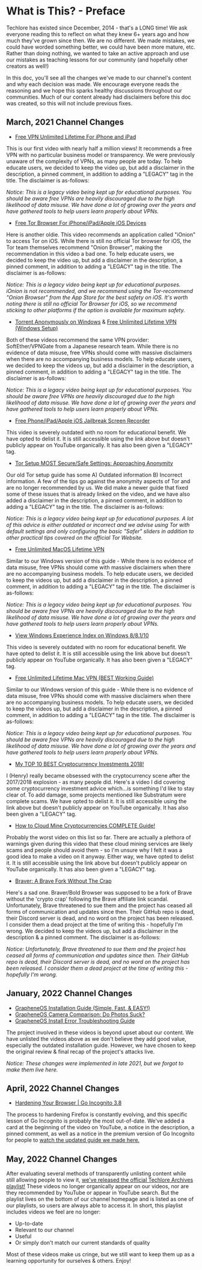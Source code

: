 # What is This? - Preface
Techlore has existed since December, 2014 - that's a LONG time! We ask everyone reading this to reflect on what they knew 6+ years ago and how much they've grown since then. We are no different. We made mistakes, we could have worded something better, we could have been more mature, etc. Rather than doing nothing, we wanted to take an active approach and use our mistakes as teaching lessons for our community (and hopefully other creators as well!)

In this doc, you'll see all the changes we've made to our channel's content and why each decision was made. We encourage everyone reads the reasoning and we hope this sparks healthy discussions throughout our communities. Much of our content already had disclaimers before this doc was created, so this will not include previous fixes.


## March, 2021 Channel Changes
* [Free VPN Unlimited Lifetime For iPhone and iPad](https://youtu.be/ivF2dIz2lNM)

This is our first video with nearly half a million views! It recommends a free VPN with no particular business model or transparency. We were previously unaware of the complexity of VPNs, as many people are today. To help educate users, we decided to keep the video up, but add a disclaimer in the description, a pinned comment, in addition to adding a "LEGACY" tag in the title. The disclaimer is as-follows:

*Notice: This is a legacy video being kept up for educational purposes. You should be aware free VPNs are heavily discouraged due to the high likelihood of data misuse. We have done a lot of growing over the years and have gathered tools to help users learn properly about VPNs.*

* [Free Tor Browser For iPhone/iPad/Apple iOS Devices](https://youtu.be/wu9-WGYULwk)

Here is another oldie. This video recommends an application called "iOnion" to access Tor on iOS. While there is still no official Tor browser for iOS, the Tor team themselves recommend "Onion Browser", making the recommendation in this video a bad one. To help educate users, we decided to keep the video up, but add a disclaimer in the description, a pinned comment, in addition to adding a "LEGACY" tag in the title. The disclaimer is as-follows:

*Notice: This is a legacy video being kept up for educational purposes. iOnion is not recommended, and we recommend using the Tor-recommend "Onion Browser" from the App Store for the best safety on iOS. It's worth noting there is still no official Tor Browser for iOS, so we recommend sticking to other platforms if the option is available for maximum safety.*

* [Torrent Anonymously on Windows](https://youtu.be/-CyLOlp65Ro) & [Free Unlimited Lifetime VPN (Windows Setup)](https://youtu.be/TiTPDDPQgqg)

Both of these videos recommend the same VPN provider: SoftEther/VPNGate from a Japanese research team. While there is no evidence of data misuse, free VPNs should come with massive disclaimers when there are no accompanying business models. To help educate users, we decided to keep the videos up, but add a disclaimer in the description, a pinned comment, in addition to adding a "LEGACY" tag in the title. The disclaimer is as-follows:

*Notice: This is a legacy video being kept up for educational purposes. You should be aware free VPNs are heavily discouraged due to the high likelihood of data misuse. We have done a lot of growing over the years and have gathered tools to help users learn properly about VPNs.*

* [Free Phone/iPad/Apple iOS Jailbreak Screen Recorder](https://youtu.be/-KX-9g3dHQg)

This video is severely outdated with no room for educational benefit. We have opted to delist it. It is still accessible using the link above but doesn't publicly appear on YouTube organically. It has also been given a "LEGACY" tag.

* [Tor Setup MOST Secure/Safe Settings: Approaching Anonymity](https://youtu.be/d9aD-4z7fBw)

Our old Tor setup guide has some A) Outdated information B) Incorrect information. A few of the tips go against the anonymity aspects of Tor and are no longer recommended by us. We did make a newer guide that fixed some of these issues that is already linked on the video, and we have also added a disclaimer in the description, a pinned comment, in addition to adding a "LEGACY" tag in the title. The disclaimer is as-follows:

*Notice: This is a legacy video being kept up for educational purposes. A lot of this advice is either outdated or incorrect and we advise using Tor with default settings and only configuring the basic "Safer" sliders in addition to other practical tips covered on the official Tor Website.*

* [Free Unlimited MacOS Lifetime VPN](https://youtu.be/JDQQBD1tLkU)

Similar to our Windows version of this guide - While there is no evidence of data misuse, free VPNs should come with massive disclaimers when there are no accompanying business models. To help educate users, we decided to keep the videos up, but add a disclaimer in the description, a pinned comment, in addition to adding a "LEGACY" tag in the title. The disclaimer is as-follows:

*Notice: This is a legacy video being kept up for educational purposes. You should be aware free VPNs are heavily discouraged due to the high likelihood of data misuse. We have done a lot of growing over the years and have gathered tools to help users learn properly about VPNs.*

* [View Windows Experience Index on Windows 8/8.1/10](https://youtu.be/08bXHG_DDCo)

This video is severely outdated with no room for educational benefit. We have opted to delist it. It is still accessible using the link above but doesn't publicly appear on YouTube organically. It has also been given a "LEGACY" tag.

* [Free Unlimited Lifetime Mac VPN (BEST Working Guide)](https://youtu.be/m-kA_JTbjBs)

Similar to our Windows version of this guide - While there is no evidence of data misuse, free VPNs should come with massive disclaimers when there are no accompanying business models. To help educate users, we decided to keep the videos up, but add a disclaimer in the description, a pinned comment, in addition to adding a "LEGACY" tag in the title. The disclaimer is as-follows:

*Notice: This is a legacy video being kept up for educational purposes. You should be aware free VPNs are heavily discouraged due to the high likelihood of data misuse. We have done a lot of growing over the years and have gathered tools to help users learn properly about VPNs.*

* [My TOP 10 BEST Cryptocurrency Investments 2018!](https://youtu.be/A7StfcXXLlg)

I (Henry) really became obsessed with the cryptocurrency scene after the 2017/2018 explosion - as many people did. Here's a video I did covering some cryptocurrency investment advice which...is something I'd like to stay clear of. To add damage, some projects mentioned like Substratum were complete scams. We have opted to delist it. It is still accessible using the link above but doesn't publicly appear on YouTube organically. It has also been given a "LEGACY" tag.

* [How to Cloud Mine Cryptocurrencies COMPLETE Guide!](https://youtu.be/U57yJaxYeHs)

Probably the worst video on this list so far. There are actually a plethora of warnings given during this video that these cloud mining services are likely scams and people should avoid them - so I'm unsure why I felt it was a good idea to make a video on it anyway. Either way, we have opted to delist it. It is still accessible using the link above but doesn't publicly appear on YouTube organically. It has also been given a "LEGACY" tag.

* [Braver: A Brave Fork Without The Crap](https://youtu.be/fYPXHxTVMLE)

Here's a sad one. Braver/Bold Browser was supposed to be a fork of Brave without the 'crypto crap' following the Brave affiliate link scandal. Unfortunately, Brave threatened to sue them and the project has ceased all forms of communication and updates since then. Their GitHub repo is dead, their Discord server is dead, and no word on the project has been released. I consider them a dead project at the time of writing this - hopefully I'm wrong. We decided to keep the videos up, but add a disclaimer in the description & a pinned comment. The disclaimer is as-follows:

*Notice: Unfortunately, Brave threatened to sue them and the project has ceased all forms of communication and updates since then. Their GitHub repo is dead, their Discord server is dead, and no word on the project has been released. I consider them a dead project at the time of writing this - hopefully I'm wrong.*

## January, 2022 Channel Changes

* [GrapheneOS Installation Guide (Simple, Fast, & EASY!)](https://youtu.be/gQkb0OAOXoc)
* [GrapheneOS Camera Comparison: Do Photos Suck?](https://youtu.be/luTGeiXiZf4)
* [GrapheneOS Install Error Troubleshooting Guide](https://youtu.be/qG6x4q1Ugz0)


The project involved in these videos is beyond upset about our content. We have unlisted the videos above as we don't believe they add good value, especially the outdated installation guide. However, we have chosen to keep the original review & final recap of the project's attacks live.

*Notice: These changes were implemented in late 2021, but we forgot to make them live here.*

## April, 2022 Channel Changes

* [Hardening Your Browser | Go Incognito 3.8](https://youtu.be/NXsC1j7wIQE)

The process to hardening Firefox is constantly evolving, and this specific lesson of Go Incognito is probably the most out-of-date. We've added a card at the beginning of the video on YouTube, a notice in the description, a pinned comment, as well as a notice in the premium version of Go Incognito for people to [watch the updated guide we made here.](https://youtu.be/F7-bW2y6lcI)

## May, 2022 Channel Changes

After evaluating several methods of transparently unlisting content while still allowing people to view it, [we've released the official Techlore Archives playlist!](https://www.youtube.com/playlist?list=PL3KeV6Ui_4CYlD3Ee1snyK6i5OmAU7AD7) These videos no longer organically appear on our videos, nor are they recommended by YouTube or appear in YouTube search. But the playlist lives on the bottom of our channel homepage and is listed as one of our playlists, so users are always able to access it. In short, this playlist includes videos we feel are no longer:

- Up-to-date
- Relevant to our channel
- Useful
- Or simply don't match our current standards of quality

Most of these videos make us cringe, but we still want to keep them up as a learning opportunity for ourselves & others. Enjoy!
